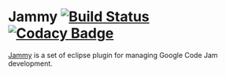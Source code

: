 # Jammy [![Build Status](https://travis-ci.org/Faylixe/jammy.svg?branch=master)](https://travis-ci.org/Faylixe/jammy) [![Codacy Badge](https://api.codacy.com/project/badge/grade/4ba52df259b64c6e8ad077fe5bb39438)](https://www.codacy.com/app/Faylixe/jammy)

[Jammy](http://faylixe.github.io/jammy/) is a set of eclipse plugin for managing Google Code Jam development.
